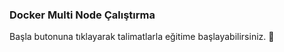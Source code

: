### Docker Multi Node Çalıştırma 
  
Başla butonuna tıklayarak talimatlarla eğitime başlayabilirsiniz. 🚀  
